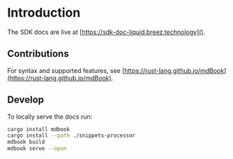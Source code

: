 # Introduction

The SDK docs are live at [https://sdk-doc-liquid.breez.technology]().

## Contributions

For syntax and supported features, see [https://rust-lang.github.io/mdBook](https://rust-lang.github.io/mdBook).

## Develop

To locally serve the docs run:

```bash
cargo install mdbook
cargo install --path ./snippets-processor
mdbook build
mdbook serve --open
```
